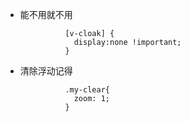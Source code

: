 - 能不用就不用

                [v-cloak] {
                  display:none !important;
                }


- 清除浮动记得 <div class="my-clear"></div>

                .my-clear{
                  zoom: 1;
                }

